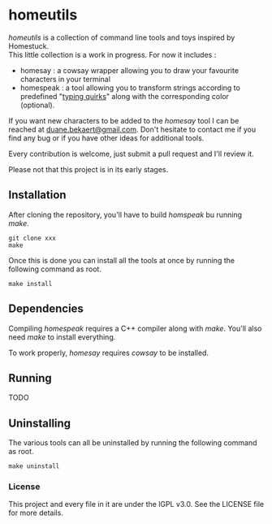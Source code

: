 # homeutils

*homeutils* is a collection of command line tools and toys inspired by Homestuck.  
This little collection is a work in progress. For now it includes :

- homesay : a cowsay wrapper allowing you to draw your favourite characters in your terminal
- homespeak : a tool allowing you to transform strings according to predefined "[typing quirks]()" along with the corresponding color (optional).

If you want new characters to be added to the *homesay* tool I can be reached at [duane.bekaert@gmail.com](mailto:duane.bekaert@gmail.com). Don't hesitate to contact me if you find any bug or if you have other ideas for additional tools.

Every contribution is welcome, just submit a pull request and I'll review it.

Please not that this project is in its early stages.

## Installation

After cloning the repository, you'll have to build *homspeak* bu running *make*. 

    git clone xxx
    make

Once this is done you can install all the tools at once by running the following command as root.

    make install

## Dependencies

Compiling *homespeak* requires a C++ compiler along with *make*. You'll also need *make* to install everything.

To work properly, *homesay* requires *cowsay* to be installed.

## Running

TODO

## Uninstalling

The various tools can all be uninstalled by running the following command as root.

    make uninstall


### License

This project and every file in it are under the lGPL v3.0. See the LICENSE file for more details.

